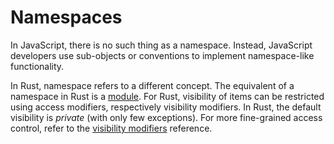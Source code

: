 # Namespaces

In JavaScript, there is no such thing as a namespace. Instead, JavaScript developers use sub-objects or conventions to implement namespace-like functionality.

In Rust, namespace refers to a different concept. The equivalent of a namespace
in Rust is a [module][rust-module]. For Rust, visibility of items
can be restricted using access modifiers, respectively visibility modifiers. In
Rust, the default visibility is _private_ (with only few exceptions). For more fine-grained access control, refer to the [visibility
modifiers] reference.

[rust-module]: https://doc.rust-lang.org/reference/items/modules.html
[visibility modifiers]: https://doc.rust-lang.org/reference/visibility-and-privacy.html
